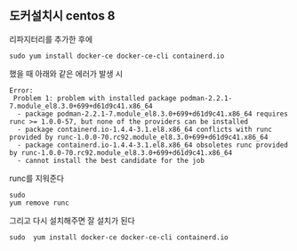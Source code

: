 ## 도커설치시 centos 8
리파지터리를 추가한 후에 
```
sudo yum install docker-ce docker-ce-cli containerd.io
```
했을 때 아래와 같은 에러가 발생 시 

```
Error: 
 Problem 1: problem with installed package podman-2.2.1-7.module_el8.3.0+699+d61d9c41.x86_64
  - package podman-2.2.1-7.module_el8.3.0+699+d61d9c41.x86_64 requires runc >= 1.0.0-57, but none of the providers can be installed
  - package containerd.io-1.4.4-3.1.el8.x86_64 conflicts with runc provided by runc-1.0.0-70.rc92.module_el8.3.0+699+d61d9c41.x86_64
  - package containerd.io-1.4.4-3.1.el8.x86_64 obsoletes runc provided by runc-1.0.0-70.rc92.module_el8.3.0+699+d61d9c41.x86_64
  - cannot install the best candidate for the job
```

runc를 지워준다
```
sudo
yum remove runc
```

그리고 다시 설치해주면 잘 설치가 된다
```
sudo  yum install docker-ce docker-ce-cli containerd.io

```

